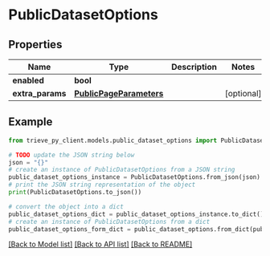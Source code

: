 # PublicDatasetOptions


## Properties

Name | Type | Description | Notes
------------ | ------------- | ------------- | -------------
**enabled** | **bool** |  | 
**extra_params** | [**PublicPageParameters**](PublicPageParameters.md) |  | [optional] 

## Example

```python
from trieve_py_client.models.public_dataset_options import PublicDatasetOptions

# TODO update the JSON string below
json = "{}"
# create an instance of PublicDatasetOptions from a JSON string
public_dataset_options_instance = PublicDatasetOptions.from_json(json)
# print the JSON string representation of the object
print(PublicDatasetOptions.to_json())

# convert the object into a dict
public_dataset_options_dict = public_dataset_options_instance.to_dict()
# create an instance of PublicDatasetOptions from a dict
public_dataset_options_form_dict = public_dataset_options.from_dict(public_dataset_options_dict)
```
[[Back to Model list]](../README.md#documentation-for-models) [[Back to API list]](../README.md#documentation-for-api-endpoints) [[Back to README]](../README.md)


